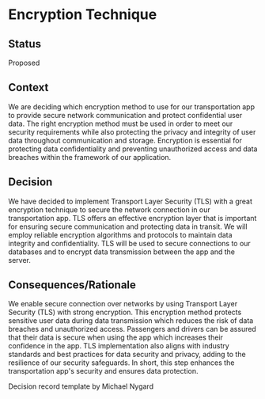 # Encryption Technique

## Status
Proposed

## Context
We are deciding which encryption method to use for our transportation app to provide secure network communication and protect confidential user data. The right encryption method must be used in order to meet our security requirements while also protecting the privacy and integrity of user data throughout communication and storage. Encryption is essential for protecting data confidentiality and preventing unauthorized access and data breaches within the framework of our application.

## Decision
We have decided to implement Transport Layer Security (TLS) with a great encryption technique to secure the network connection in our transportation app. TLS offers an effective encryption layer that is important for ensuring secure communication and protecting data in transit. We will employ reliable encryption algorithms and protocols to maintain data integrity and confidentiality. TLS will be used to secure connections to our databases and to encrypt data transmission between the app and the server.

## Consequences/Rationale
We enable secure connection over networks by using Transport Layer Security (TLS) with strong encryption. This encryption method protects sensitive user data during data transmission which reduces the risk of data breaches and unauthorized access. Passengers and drivers can be assured that their data is secure when using the app which increases their confidence in the app. TLS implementation also aligns with industry standards and best practices for data security and privacy, adding to the resilience of our security safeguards. In short, this step enhances the transportation app's security and ensures data protection.

Decision record template by Michael Nygard